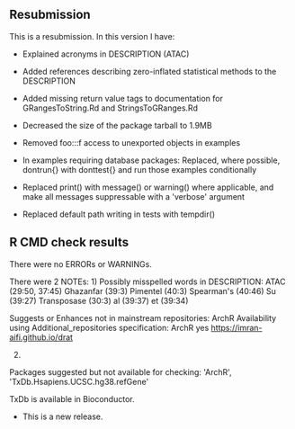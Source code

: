 ## Resubmission
This is a resubmission. In this version I have:

* Explained acronyms in DESCRIPTION (ATAC)

* Added references describing zero-inflated statistical methods to the DESCRIPTION

* Added missing return value tags to documentation for GRangesToString.Rd and StringsToGRanges.Rd

* Decreased the size of the package tarball to 1.9MB

* Removed foo:::f access to unexported objects in examples

* In examples requiring database packages: Replaced, where possible, dontrun{} with donttest{} and run those examples conditionally

* Replaced print() with message() or warning() where applicable, and make all messages suppressable with a 'verbose' argument

* Replaced default path writing in tests with tempdir()
  
## R CMD check results

There were no ERRORs or WARNINGs. 

There were 2 NOTEs:
  1)
  Possibly misspelled words in DESCRIPTION:
    ATAC (29:50, 37:45)
    Ghazanfar (39:3)
    Pimentel (40:3)
    Spearman's (40:46)
    Su (39:27)
    Transposase (30:3)
    al (39:37)
    et (39:34)

  Suggests or Enhances not in mainstream repositories:
    ArchR
  Availability using Additional_repositories specification:
    ArchR   yes   https://imran-aifi.github.io/drat
  
  2)
  Packages suggested but not available for checking:
    'ArchR', 'TxDb.Hsapiens.UCSC.hg38.refGene'
  
  TxDb is available in Bioconductor.
  
* This is a new release.